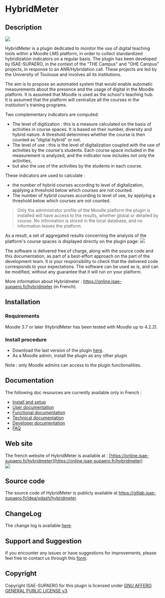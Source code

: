 # HybridMeter

## Description
![](https://t2594656.p.clickup-attachments.com/t2594656/854d3d35-d9ec-4232-b8e0-1ed8b00accfc/image.png)

HybridMeter is a plugin dedicated to monitor the use of digital teaching tools within a Moodle LMS platform,
in order to collect standardized hybridization indicators on a regular basis. 
The plugin has been developed by ISAE-SUPAERO, in the context of the "THE Campus" and "OHE Campus" projects, 
in response to an ANR/Hybridation call. 
These projects are led by the University of Toulouse and involves all its institutions.

The aim is to propose an automated system that would enable automatic measurements about the presence and 
the usage of digital in the Moodle platform. 
It is assumed that Moodle is used as the school's teaching hub.  
It is assumed that the platform will centralize all the courses in the institution's training programs.

Two complementary indicators are computed:
* The level of digitization : this is a measure calculated on the basis of activities in course spaces. 
It is based on their number, diversity and hybrid nature. 
A threshold determines whether the course is then counted as "digital hybrid" or not.
* The level of use : this is the level of digitalization coupled with the use of activities by the course's students. 
Each course space included in the measurement is analyzed, and the indicator now includes not only the activities, 
* but also the use of the activities by the students in each course.

These indicators are used to calculate :
* the number of hybrid courses according to level of digitalization, 
applying a threshold below which courses are not counted.
* The number of hybrid courses according to level of use, by applying a threshold below which courses are not counted.


> Only the administrator profile of the Moodle platform the plugin is installed will have access to the results, 
whether global or detailed by course. 
No information is stored in the local database, and no information leaves the platform.

As a result, a set of aggregated results concerning the analysis of the platform's course spaces is displayed 
directly on the plugin page:
![](https://t2594656.p.clickup-attachments.com/t2594656/6bc28d99-c15a-4e43-ab3d-026c12ef5fd3/image.png)

The software is delivered free of charge, along with the source code and this documentation, 
as part of a best-effort approach on the part of the development team. 
It is your responsibility to check that the delivered code corresponds to your expectations. 
The software can be used as is, and can be modified, without any guarantee that it will run on your platform.

More information about Hybridmeter : https://online.isae-supaero.fr/hybridmeter (in French).

## Installation
### Requirements
Moodle 3.7 or later (HybridMeter has been tested with Moodle up to 4.2.2).
### Install procedure
* Download the last version of the plugin [here](https://online.isae-supaero.fr/resources/hybridmeter/download/report_hybridmeter.zip).
* As a Moodle admin, install the plugin as any other plugin

Note : only Moodle admins can access to the plugin functionalities.

## Documentation
The following doc resources are currently available only in French :
* [Install and setup](doc/doc_installation.md)
* [User documentation](doc/doc_utilisateur.md)
* [Functional documentation](doc/doc_fonctionnelle.md)
* [Technical documentation](doc/doc_technique.md)
* [Developer documentation](doc/doc_developpeur.md)
* [FAQ](doc/faq.md)

## Web site
The french website of HybridMeter is available at : [https://online.isae-supaero.fr/hybridmeter](https://online.isae-supaero.fr/hybridmeter) \
[![](https://t2594656.p.clickup-attachments.com/t2594656/02a2acc8-fd84-4d24-9e1a-299262ff2ce0/HybridmeterWebsite.png)](https://online.isae-supaero.fr/hybridmeter)

## Source code
The source code of HybridMeter is publicly available at https://gitlab.isae-supaero.fr/idea/xdash/hybridmeter.

## ChangeLog
The change log is available [here](https://doc.clickup.com/d/h/2f5v0-8568/7b507d8c7c54778).

## Support and Suggestion
If you encounter any issues or have suggestions for improvements, please feel free to contact us through this
[form](https://forms.clickup.com/f/2f5v0-8508/5SDCGICT8X4L037TAF).



## Copyright
Copyright ISAE-SUPAERO for this plugin is licensed under [GNU AFFERO GENERAL PUBLIC LICENSE v3](LICENSE.md).